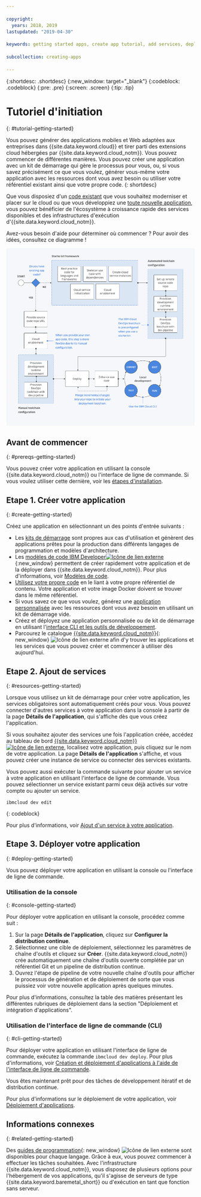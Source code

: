 ```yaml
---

copyright:
  years: 2018, 2019
lastupdated: "2019-04-30"

keywords: getting started apps, create app tutorial, add services, deploy apps, create app, app tutorial

subcollection: creating-apps

---
```


{:shortdesc: .shortdesc}
{:new_window: target="_blank"}
{:codeblock: .codeblock}
{:pre: .pre}
{:screen: .screen}
{:tip: .tip}

# Tutoriel d'initiation
{: #tutorial-getting-started}

Vous pouvez générer des applications mobiles et Web adaptées aux entreprises dans {{site.data.keyword.cloud}} et tirer parti des extensions cloud hébergées par {{site.data.keyword.cloud_notm}}. Vous pouvez commencer de différentes manières. Vous pouvez créer une application avec un kit de démarrage qui gère le processus pour vous, ou, si vous savez précisément ce que vous voulez, générer vous-même votre application avec les ressources dont vous avez besoin ou utiliser votre référentiel existant ainsi que votre propre code.
{: shortdesc}

Que vous disposiez d'un [code existant](/docs/apps/tutorials?topic=creating-apps-tutorial-byoc) que vous souhaitez moderniser et placer sur le cloud ou que vous développiez une [toute nouvelle application](/docs/apps/tutorials?topic=creating-apps-tutorial-starterkit), vous pouvez bénéficier de l'écosystème à croissance rapide des services disponibles et des infrastructures d'exécution d'{{site.data.keyword.cloud_notm}}.

Avez-vous besoin d'aide pour déterminer où commencer ? Pour avoir des idées, consultez ce diagramme !

![Présentation de Developer Experience](images/dev-journey.png "Présentation de Developer Experience")

## Avant de commencer
{: #prereqs-getting-started}

Vous pouvez créer votre application en utilisant la console {{site.data.keyword.cloud_notm}} ou l'interface de ligne de commande. Si vous voulez utiliser cette dernière, voir les [étapes d'installation](/docs/cli?topic=cloud-cli-ibmcloud-cli).

## Etape 1. Créer votre application
{: #create-getting-started}

Créez une application en sélectionnant un des points d'entrée suivants :

* Les [kits de démarrage](/docs/apps/tutorials?topic=creating-apps-tutorial-starterkit) sont propres aux cas d'utilisation et génèrent des applications prêtes pour la production dans différents langages de programmation et modèles d'architecture.
* Les [modèles de code IBM Developer![Icône de lien externe](../icons/launch-glyph.svg "Icône de lien externe")](https://developer.ibm.com/patterns/){:new_window} permettent de créer rapidement votre application et de la déployer dans {{site.data.keyword.cloud_notm}}. Pour plus d'informations, voir [Modèles de code](/docs/apps/tutorials?topic=creating-apps-tutorial-codepattern).
* [Utilisez votre propre code](/docs/apps/tutorials?topic=creating-apps-tutorial-byoc) en le liant à votre propre référentiel de contenu. Votre application et votre image Docker doivent se trouver dans le même référentiel.
* Si vous savez ce que vous voulez, générez une [application personnalisée](/docs/apps/tutorials?topic=creating-apps-tutorial-scratch) avec les ressources dont vous avez besoin en utilisant un kit de démarrage vide.
* Créez et déployez une application personnalisée ou de kit de démarrage en utilisant l'[interface CLI et les outils de développement](/docs/apps?topic=creating-apps-create-deploy-app-cli).
* Parcourez le catalogue [{{site.data.keyword.cloud_notm}}](https://{DomainName}/catalog){: new_window} ![Icône de lien externe](../icons/launch-glyph.svg "Icône de lien externe") afin d'y trouver les applications et les services que vous pouvez créer et commencer à utiliser dès aujourd'hui.

## Etape 2. Ajout de services
{: #resources-getting-started}

Lorsque vous utilisez un kit de démarrage pour créer votre application, les services obligatoires sont automatiquement créés pour vous. Vous pouvez connecter d'autres services à votre application dans la console à partir de la page **Détails de l'application**, qui s'affiche dès que vous créez l'application.

Si vous souhaitez ajouter des services une fois l'application créée, accédez au tableau de bord [{{site.data.keyword.cloud_notm}}![Icône de lien externe](../../icons/launch-glyph.svg "Icône de lien externe")](https://{DomainName}), localisez votre application, puis cliquez sur le nom de votre application. La page **Détails de l'application** s'affiche, et vous pouvez créer une instance de service ou connecter des services existants.

Vous pouvez aussi exécuter la commande suivante pour ajouter un service à votre application en utilisant l'interface de ligne de commande. Vous pouvez sélectionner un service existant parmi ceux déjà activés sur votre compte ou ajouter un service.
```
ibmcloud dev edit
```
{: codeblock}

Pour plus d'informations, voir [Ajout d'un service à votre application](/docs/apps?topic=creating-apps-add-resource).

## Etape 3. Déployer votre application
{: #deploy-getting-started}

Vous pouvez déployer votre application en utilisant la console ou l'interface de ligne de commande.

### Utilisation de la console
{: #console-getting-started}

Pour déployer votre application en utilisant la console, procédez comme suit :

1. Sur la page **Détails de l'application**, cliquez sur **Configurer la distribution continue**.
2. Sélectionnez une cible de déploiement, sélectionnez les paramètres de chaîne d'outils et cliquez sur **Créer**. {{site.data.keyword.cloud_notm}} crée automatiquement une chaîne d'outils ouverte complétée par un référentiel Git et un pipeline de distribution continue.
3. Ouvrez l'étape de pipeline de votre nouvelle chaîne d'outils pour afficher le processus de génération et de déploiement de sorte que vous puissiez voir votre nouvelle application après quelques minutes.

Pour plus d'informations, consultez la table des matières présentant les différentes rubriques de déploiement dans la section "Déploiement et intégration d'applications".

### Utilisation de l'interface de ligne de commande (CLI)
{: #cli-getting-started}

Pour déployer votre application en utilisant l'interface de ligne de commande, exécutez la commande `ibmcloud dev deploy`. Pour plus d'informations, voir [Création et déploiement d'applications à l'aide de l'interface de ligne de commande](/docs/apps?topic=creating-apps-create-deploy-app-cli).

Vous êtes maintenant prêt pour des tâches de développement itératif et de distribution continue.

Pour plus d'informations sur le déploiement de votre application, voir [Déploiement d'applications](/docs/apps?topic=creating-apps-deploying-apps).

## Informations connexes
{: #related-getting-started}

Des [guides de programmation](https://{DomainName}/docs/home/build){: new_window} ![Icône de lien externe](../icons/launch-glyph.svg "Icône de lien externe") sont disponibles pour chaque langage. Grâce à eux, vous pouvez commencer à effectuer les tâches souhaitées. Avec l'infrastructure {{site.data.keyword.cloud_notm}}, vous disposez de plusieurs options pour l'hébergement de vos applications, qu'il s'agisse de serveurs de type {{site.data.keyword.baremetal_short}} ou d'exécution en tant que fonction sans serveur.
